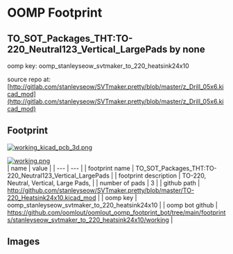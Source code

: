# OOMP Footprint  
## TO_SOT_Packages_THT:TO-220_Neutral123_Vertical_LargePads  by none  
  
oomp key: oomp_stanleyseow_svtmaker_to_220_heatsink24x10  
  
source repo at: [http://gitlab.com/stanleyseow/SVTmaker.pretty/blob/master/z_Drill_05x6.kicad_mod](http://gitlab.com/stanleyseow/SVTmaker.pretty/blob/master/z_Drill_05x6.kicad_mod)  
## Footprint  
  
[![working_kicad_pcb_3d.png](working_kicad_pcb_3d_600.png)](working_kicad_pcb_3d.png)  
  
[![working.png](working_600.png)](working.png)  
| name | value | 
| --- | --- | 
| footprint name | TO_SOT_Packages_THT:TO-220_Neutral123_Vertical_LargePads | 
| footprint description | TO-220, Neutral, Vertical, Large Pads, | 
| number of pads | 3 | 
| github path | http://github.com/stanleyseow/SVTmaker.pretty/blob/master/TO-220_Heatsink24x10.kicad_mod | 
| oomp key | oomp_stanleyseow_svtmaker_to_220_heatsink24x10 | 
| oomp bot github | https://github.com/oomlout/oomlout_oomp_footprint_bot/tree/main/footprints/stanleyseow_svtmaker_to_220_heatsink24x10/working | 
## Images  
